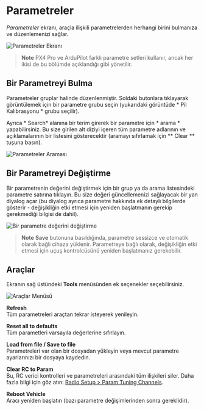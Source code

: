 # Parametreler

*Parametreler* ekranı, araçla ilişkili parametrelerden herhangi birini bulmanıza ve düzenlemenizi sağlar.

![Parametreler Ekranı](../../assets/setup/parameters_px4.jpg)

> **Note** PX4 Pro ve ArduPilot farklı parametre setleri kullanır, ancak her ikisi de bu bölümde açıklandığı gibi yönetilir.

## Bir Parametreyi Bulma

Parametreler gruplar halinde düzenlenmiştir. Soldaki butonlara tıklayarak görüntülemek için bir parametre grubu seçin (yukarıdaki görüntüde * Pil Kalibrasyonu * grubu seçilir).

Ayrıca * Search* alanına bir terim girerek bir parametre için * arama * yapabilirsiniz. Bu size girilen alt diziyi içeren tüm parametre adlarının ve açıklamalarının bir listesini gösterecektir (aramayı sıfırlamak için ** Clear ** tuşuna basın).

![Parametreler Araması](../../assets/setup/parameters_search.jpg)

## Bir Parametreyi Değiştirme

Bir parametrenin değerini değiştirmek için bir grup ya da arama listesindeki parametre satırına tıklayın. Bu size değeri güncellemenizi sağlayacak bir yan diyalog açar (bu diyalog ayrıca parametre hakkında ek detaylı bilgilerde gösterir - değişikliğin etki etmesi için yeniden başlatmanın gerekip gerekmediği bilgisi de dahil).

![Bir parametre değerini değiştirme](../../assets/setup/parameters_changing.png)

> **Note** **Save** butonuna basıldığında, parametre sessizce ve otomatik olarak bağlı cihaza yüklenir. Parametreye bağlı olarak, değişikliğin etki etmesi için uçuş kontrolcüsünü yeniden başlatmanız gerekebilir.

## Araçlar

Ekranın sağ üstündeki **Tools** menüsünden ek seçenekler seçebilirsiniz.

![Araçlar Menüsü](../../assets/setup/parameters_tools_menu.png)

**Refresh** <br /> Tüm parametreleri araçtan tekrar isteyerek yenileyin.

**Reset all to defaults** <br />Tüm parametleri varsayıla değerlerine sıfırlayın.

**Load from file / Save to file** <br />Parametreleri var olan bir dosyadan yükleyin veya mevcut parametre ayarlarınızı bir dosyaya kaydedin.

**Clear RC to Param** <br />Bu, RC verici kontrolleri ve parametreleri arasındaki tüm ilişkileri siler. Daha fazla bilgi için göz atın: [Radio Setup > Param Tuning Channels](../SetupView/Radio.md#param-tuning-channels-px4).

**Reboot Vehicle** <br />Aracı yeniden başlatın (bazı parametre değişimlerinden sonra gereklidir).